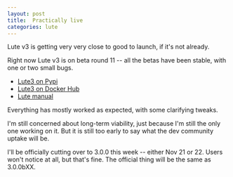 ```yaml
---
layout: post
title:  Practically live
categories: lute
---
```


Lute v3 is getting very very close to good to launch, if it's not already.

<!--end_excerpt-->

Right now Lute v3 is on beta round 11 -- all the betas have been stable, with one or two small bugs.

* [Lute3 on Pypi](https://pypi.org/project/lute3/)
* [Lute3 on Docker Hub](https://hub.docker.com/repository/docker/jzohrab/lute3/general)
* [Lute manual](https://jzohrab.github.io/lute-manual/intro.html)

Everything has mostly worked as expected, with some clarifying tweaks.

I'm still concerned about long-term viability, just because I'm still the only one working on it.  But it is still too early to say what the dev community uptake will be.

I'll be officially cutting over to 3.0.0 this week -- either Nov 21 or 22.  Users won't notice at all, but that's fine.  The official thing will be the same as 3.0.0bXX.